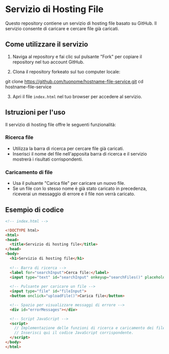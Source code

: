 # Servizio di Hosting File

Questo repository contiene un servizio di hosting file basato su GitHub. Il servizio consente di caricare e cercare file già caricati.

## Come utilizzare il servizio

1. Naviga al repository e fai clic sul pulsante "Fork" per copiare il repository nel tuo account GitHub.

2. Clona il repository forkeato sul tuo computer locale:

  git clone https://github.com/tuonome/hostname-file-service.git
  cd hostname-file-service


3. Apri il file `index.html` nel tuo browser per accedere al servizio.

## Istruzioni per l'uso

Il servizio di hosting file offre le seguenti funzionalità:

### Ricerca file

- Utilizza la barra di ricerca per cercare file già caricati.
- Inserisci il nome del file nell'apposita barra di ricerca e il servizio mostrerà i risultati corrispondenti.

### Caricamento di file

- Usa il pulsante "Carica file" per caricare un nuovo file.
- Se un file con lo stesso nome è già stato caricato in precedenza, riceverai un messaggio di errore e il file non verrà caricato.

## Esempio di codice

```html
<!-- index.html -->

<!DOCTYPE html>
<html>
<head>
  <title>Servizio di hosting file</title>
</head>
<body>
  <h1>Servizio di hosting file</h1>
  
  <!-- Barra di ricerca -->
  <label for="searchInput">Cerca file:</label>
  <input type="text" id="searchInput" onkeyup="searchFiles()" placeholder="Inserisci il nome del file...">
  
  <!-- Pulsante per caricare un file -->
  <input type="file" id="fileInput">
  <button onclick="uploadFile()">Carica file</button>

  <!-- Spazio per visualizzare messaggi di errore -->
  <div id="errorMessages"></div>

  <!-- Script JavaScript -->
  <script>
    // Implementazione delle funzioni di ricerca e caricamento dei file
    // Inserisci qui il codice JavaScript corrispondente.
  </script>
</body>
</html>
